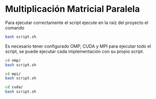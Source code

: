 # Multiplicación Matricial Paralela

Para ejecutar correctamente el script ejecute en la raíz del proyecto el comando
```sh
bash script.sh
```

Es necesario tener configurado OMP, CUDA y MPI para ejecutar todo el script, se puede ejecutar cada implementación con su propio script.
```sh
cd omp/
bash script.sh
```
```sh
cd mpi/
bash script.sh
```
```sh
cd cuda/
bash script.sh
```
